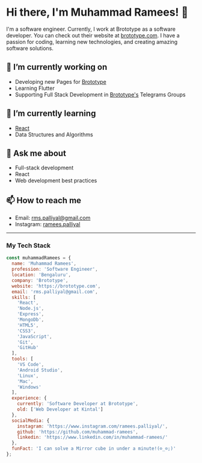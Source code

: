 # Hi there, I'm Muhammad Ramees! 👋

I'm a software engineer. Currently, I work at Brototype as a software developer. You can check out their website at [brototype.com](https://brototype.com). I have a passion for coding, learning new technologies, and creating amazing software solutions.

## 🔭 I’m currently working on
- Developing new Pages for [Brototype](https://brototype.com)
- Learning Flutter
- Supporting Full Stack Development in [Brototype's](https://brototype.com) Telegrams Groups

## 🌱 I’m currently learning
- [React](https://reactjs.org/)
- Data Structures and Algorithms

## 💬 Ask me about
- Full-stack development
- React
- Web development best practices

## 📫 How to reach me
- Email: rms.palliyal@gmail.com
- Instagram: [ramees.palliyal](https://www.instagram.com/ramees.palliyal/)

---

### My Tech Stack

```javascript
const muhammadRamees = {
  name: 'Muhammad Ramees',
  profession: 'Software Engineer',
  location: 'Bengaluru',
  company: 'Brototype',
  website: 'https://brototype.com',
  email: 'rms.palliyal@gmail.com',
  skills: [
    'React',
    'Node.js',
    'Express',
    'MongoDb',
    'HTML5',
    'CSS3',
    'JavaScript',
    'Git',
    'GitHub'
  ],
  tools: [
    'VS Code',
    'Android Studio',
    'Linux',
    'Mac',
    'Windows'
  ],
  experience: {
    currently: 'Software Developer at Brototype',
    old: ['Web Developer at Kintal']
  },
  socialMedia: {
    instagram: 'https://www.instagram.com/ramees.palliyal/',
    github: 'https://github.com/muhammad-ramees',
    linkedin: 'https://www.linkedin.com/in/muhammad-ramees/'
  },
  funFact: 'I can solve a Mirror cube in under a minute!(⊙_⊙;)'
};
